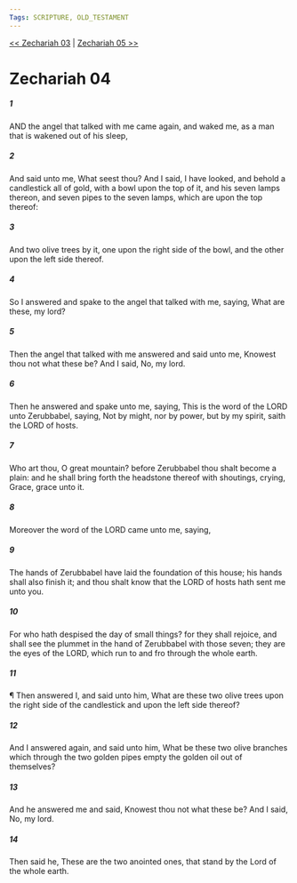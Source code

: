 ```yaml
---
Tags: SCRIPTURE, OLD_TESTAMENT
---
```


[<< Zechariah 03](OLD_TESTAMENT/38_Zechariah/Zechariah_03.md) | [Zechariah 05 >>](OLD_TESTAMENT/38_Zechariah/Zechariah_05.md)

# Zechariah 04

##### 1
 AND the angel that talked with me came again, and waked me, as a man that is wakened out of his sleep,
##### 2
 And said unto me, What seest thou?  And I said, I have looked, and behold a candlestick all of gold, with a bowl upon the top of it, and his seven lamps thereon, and seven pipes to the seven lamps, which are upon the top thereof:
##### 3
 And two olive trees by it, one upon the right side of the bowl, and the other upon the left side thereof.
##### 4
 So I answered and spake to the angel that talked with me, saying, What are these, my lord?
##### 5
 Then the angel that talked with me answered and said unto me, Knowest thou not what these be?  And I said, No, my lord.
##### 6
 Then he answered and spake unto me, saying, This is the word of the LORD unto Zerubbabel, saying, Not by might, nor by power, but by my spirit, saith the LORD of hosts.
##### 7
 Who art thou, O great mountain?  before Zerubbabel thou shalt become a plain: and he shall bring forth the headstone thereof with shoutings, crying, Grace, grace unto it.
##### 8
 Moreover the word of the LORD came unto me, saying,
##### 9
 The hands of Zerubbabel have laid the foundation of this house; his hands shall also finish it; and thou shalt know that the LORD of hosts hath sent me unto you.
##### 10
 For who hath despised the day of small things?  for they shall rejoice, and shall see the plummet in the hand of Zerubbabel with those seven; they are the eyes of the LORD, which run to and fro through the whole earth.
##### 11
 ¶ Then answered I, and said unto him, What are these two olive trees upon the right side of the candlestick and upon the left side thereof?
##### 12
 And I answered again, and said unto him, What be these two olive branches which through the two golden pipes empty the golden oil out of themselves?
##### 13
 And he answered me and said, Knowest thou not what these be?  And I said, No, my lord.
##### 14
 Then said he, These are the two anointed ones, that stand by the Lord of the whole earth.
